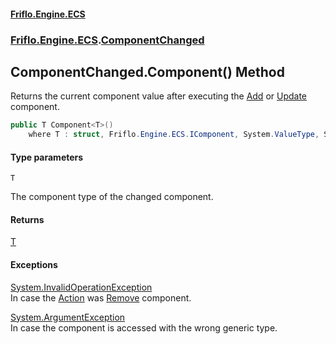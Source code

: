 #### [Friflo.Engine.ECS](index.md 'index')
### [Friflo.Engine.ECS](Friflo.Engine.ECS.md 'Friflo.Engine.ECS').[ComponentChanged](ComponentChanged.md 'Friflo.Engine.ECS.ComponentChanged')

## ComponentChanged.Component<T>() Method

Returns the current component value after executing the [Add](ComponentChangedAction.md#Friflo.Engine.ECS.ComponentChangedAction.Add 'Friflo.Engine.ECS.ComponentChangedAction.Add')
or [Update](ComponentChangedAction.md#Friflo.Engine.ECS.ComponentChangedAction.Update 'Friflo.Engine.ECS.ComponentChangedAction.Update') component.<br/>

```csharp
public T Component<T>()
    where T : struct, Friflo.Engine.ECS.IComponent, System.ValueType, System.ValueType;
```
#### Type parameters

<a name='Friflo.Engine.ECS.ComponentChanged.Component_T_().T'></a>

`T`

The component type of the changed component.

#### Returns
[T](ComponentChanged.Component_T_().md#Friflo.Engine.ECS.ComponentChanged.Component_T_().T 'Friflo.Engine.ECS.ComponentChanged.Component<T>().T')

#### Exceptions

[System.InvalidOperationException](https://docs.microsoft.com/en-us/dotnet/api/System.InvalidOperationException 'System.InvalidOperationException')  
In case the [Action](ComponentChanged.Action.md 'Friflo.Engine.ECS.ComponentChanged.Action') was [Remove](ComponentChangedAction.md#Friflo.Engine.ECS.ComponentChangedAction.Remove 'Friflo.Engine.ECS.ComponentChangedAction.Remove') component.

[System.ArgumentException](https://docs.microsoft.com/en-us/dotnet/api/System.ArgumentException 'System.ArgumentException')  
In case the component is accessed with the wrong generic type.
